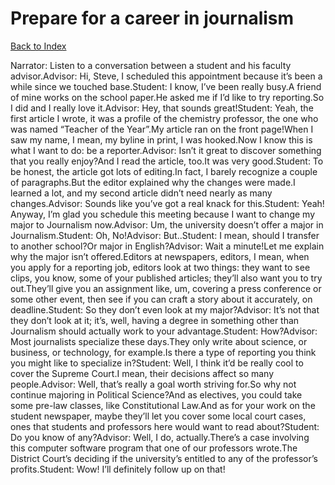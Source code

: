 # Prepare for a career in journalism
[Back to Index](https://github.com/windows10010/tpoExtractor/blob/master/README.md)

Narrator: Listen to a conversation between a student and his faculty advisor.Advisor: Hi, Steve, I scheduled this appointment because it’s been a while since we touched base.Student: I know, I’ve been really busy.A friend of mine works on the school paper.He asked me if I’d like to try reporting.So I did and I really love it.Advisor: Hey, that sounds great!Student: Yeah, the first article I wrote, it was a profile of the chemistry professor, the one who was named “Teacher of the Year”.My article ran on the front page!When I saw my name, I mean, my byline in print, I was hooked.Now I know this is what I want to do: be a reporter.Advisor: Isn’t it great to discover something that you really enjoy?And I read the article, too.It was very good.Student: To be honest, the article got lots of editing.In fact, I barely recognize a couple of paragraphs.But the editor explained why the changes were made.I learned a lot, and my second article didn’t need nearly as many changes.Advisor: Sounds like you’ve got a real knack for this.Student: Yeah! Anyway, I’m glad you schedule this meeting because I want to change my major to Journalism now.Advisor: Um, the university doesn’t offer a major in Journalism.Student: Oh, No!Advisor: But..Student: I mean, should I transfer to another school?Or major in English?Advisor: Wait a minute!Let me explain why the major isn’t offered.Editors at newspapers, editors, I mean, when you apply for a reporting job, editors look at two things: they want to see clips, you know, some of your published articles; they’ll also want you to try out.They’ll give you an assignment like, um, covering a press conference or some other event, then see if you can craft a story about it accurately, on deadline.Student: So they don’t even look at my major?Advisor: It’s not that they don’t look at it; it’s, well, having a degree in something other than Journalism should actually work to your advantage.Student: How?Advisor: Most journalists specialize these days.They only write about science, or business, or technology, for example.Is there a type of reporting you think you might like to specialize in?Student: Well, I think it’d be really cool to cover the Supreme Court.I mean, their decisions affect so many people.Advisor: Well, that’s really a goal worth striving for.So why not continue majoring in Political Science?And as electives, you could take some pre-law classes, like Constitutional Law.And as for your work on the student newspaper, maybe they’ll let you cover some local court cases, ones that students and professors here would want to read about?Student: Do you know of any?Advisor: Well, I do, actually.There’s a case involving this computer software program that one of our professors wrote.The District Court’s deciding if the university’s entitled to any of the professor’s profits.Student: Wow! I’ll definitely follow up on that! 